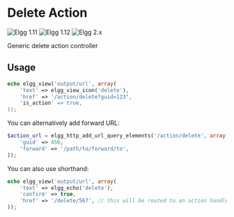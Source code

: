 Delete Action
=============
![Elgg 1.11](https://img.shields.io/badge/Elgg-1.11.x-orange.svg?style=flat-square)
![Elgg 1.12](https://img.shields.io/badge/Elgg-1.12.x-orange.svg?style=flat-square)
![Elgg 2.x](https://img.shields.io/badge/Elgg-2.x-orange.svg?style=flat-square)

Generic delete action controller

## Usage

```php
echo elgg_view('output/url', array(
	'text' => elgg_view_icon('delete'),
	'href' => '/action/delete?guid=123",
	'is_action' => true,
));
```

You can alternatively add forward URL:

```php
$action_url = elgg_http_add_url_query_elements('/action/delete', array(
	'guid' => 456,
	'forward' => '/path/to/forward/to',
));
```

You can also use shorthand:

```php
echo elgg_view('output/url', array(
	'text' => elgg_echo('delete'),
	'confirm' => true,
	'href' => '/delete/567', // this will be routed to an action handler
));
```